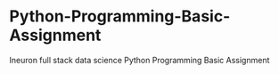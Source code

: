 # Python-Programming-Basic-Assignment
Ineuron full stack data science Python Programming Basic Assignment
